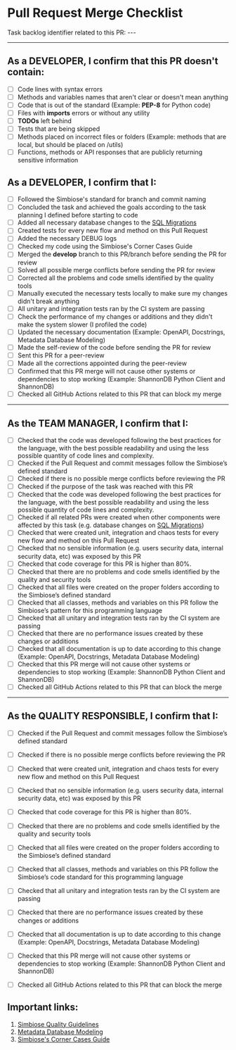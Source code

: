  # Pull Request Merge Checklist
           
Task backlog identifier related to this PR: ---

---

## As a DEVELOPER, I confirm that this PR **doesn't contain**:
- [ ] Code lines with syntax errors
- [ ] Methods and variables names that aren't clear or doesn't mean anything
- [ ] Code that is out of the standard (Example: **PEP-8** for Python code)
- [ ] Files with **imports** errors or without any utility
- [ ] **TODOs** left behind
- [ ] Tests that are being skipped
- [ ] Methods placed on incorrect files or folders (Example: methods that are local, but should be placed on /utils)
- [ ] Functions, methods or API responses that are publicly returning sensitive information

## As a DEVELOPER, I confirm that I:
- [ ] Followed the Simbiose's standard for branch and commit naming
- [ ] Concluded the task and achieved the goals according to the task planning I defined before starting to code
- [ ] Added all necessary database changes to the [SQL Migrations](https://github.com/s1mbi0se/sql-migrations)
- [ ] Created tests for every new flow and method on this Pull Request
- [ ] Added the necessary DEBUG logs
- [ ] Checked my code using the Simbiose's Corner Cases Guide
- [ ] Merged the **develop** branch to this PR/branch before sending the PR for review
- [ ] Solved all possible merge conflicts before sending the PR for review
- [ ] Corrected all the problems and code smells identified by the quality tools
- [ ] Manually executed the necessary tests locally to make sure my changes didn't break anything
- [ ] All unitary and integration tests ran by the CI system are passing
- [ ] Check the performance of my changes or additions and they didn't make the system slower (I profiled the code)
- [ ] Updated the necessary documentation (Example: OpenAPI, Docstrings, Metadata Database Modeling)
- [ ] Made the self-review of the code before sending the PR for review
- [ ] Sent this PR for a peer-review
- [ ] Made all the corrections appointed during the peer-review
- [ ] Confirmed that this PR merge will not cause other systems or dependencies to stop working (Example: ShannonDB Python Client and ShannonDB)
- [ ] Checked all GitHub Actions related to this PR that can block my merge

---  

## As the TEAM MANAGER, I confirm that I:
- [ ] Checked that the code was developed following the best practices for the language, with the best possible readability and using the less possible quantity of code lines and complexity. 
- [ ] Checked if the Pull Request and commit messages follow the Simbiose’s defined standard 
- [ ] Checked if there is no possible merge conflicts before reviewing the PR
- [ ] Checked if the purpose of the task was reached with this PR
- [ ] Checked that the code was developed following the best practices for the language, with the best possible readability and using the less possible quantity of code lines and complexity. 
- [ ] Checked if all related PRs were created when other components were affected by this task (e.g. database changes on [SQL Migrations](https://github.com/s1mbi0se/sql-migrations))
- [ ] Checked that were created unit, integration and chaos tests for every new flow and method on this Pull Request
- [ ] Checked that no sensible information (e.g. users security data, internal security data, etc) was exposed by this PR
- [ ] Checked that code coverage for this PR is higher than 80%.
- [ ] Checked that there are no problems and code smells identified by the quality and security tools
- [ ] Checked that all files were created on the proper folders according to the Simbiose’s defined standard
- [ ] Checked that all classes, methods and variables on this PR follow the Simbiose’s pattern for this programming language
- [ ] Checked that all unitary and integration tests ran by the CI system are passing
- [ ] Checked that there are no performance issues created by these changes or additions
- [ ] Checked that all documentation is up to date according to this change (Example: OpenAPI, Docstrings, Metadata Database Modeling)
- [ ] Checked that this PR merge will not cause other systems or dependencies to stop working (Example: ShannonDB Python Client and ShannonDB)
- [ ] Checked all GitHub Actions related to this PR that can block the merge

---  

## As the QUALITY RESPONSIBLE, I confirm that I:
- [ ] Checked if the Pull Request and commit messages follow the Simbiose’s defined standard 
- [ ] Checked if there is no possible merge conflicts before reviewing the PR
- [ ] Checked that were created unit, integration and chaos tests for every new flow and method on this Pull Request
- [ ] Checked that no sensible information (e.g. users security data, internal security data, etc) was exposed by this PR
- [ ] Checked that code coverage for this PR is higher than 80%.
- [ ] Checked that there are no problems and code smells identified by the quality and security tools
- [ ] Checked that all files were created on the proper folders according to the Simbiose’s defined standard
- [ ] Checked that all classes, methods and variables on this PR follow the Simbiose’s code standard for this programming language
- [ ] Checked that all unitary and integration tests ran by the CI system are passing
- [ ] Checked that there are no performance issues created by these changes or additions
- [ ] Checked that all documentation is up to date according to this change (Example: OpenAPI, Docstrings, Metadata Database Modeling)
- [ ] Checked that this PR merge will not cause other systems or dependencies to stop working (Example: ShannonDB Python Client and ShannonDB)
- [ ] Checked all GitHub Actions related to this PR that can block the merge


## Important links:
1. [Simbiose Quality Guidelines](https://github.com/s1mbi0se/company/wiki/Quality-Topics#table-of-contents)
2. [Metadata Database Modeling](https://docs.google.com/spreadsheets/d/1Y8_k5xV86kTjgfjbi-PGsJcubUKhWlT2x8ecpnMlyR0/edit?usp=sharing)
3. [Simbiose's Corner Cases Guide](https://www.simbioseventures.com/documentos-e-guias/procedimentos-e-checklists/corner-cases-guide)

